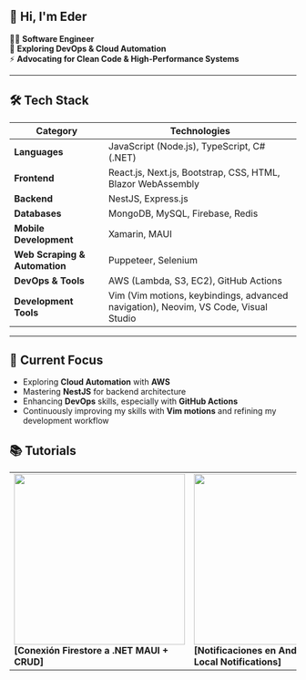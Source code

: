 ## 👋 Hi, I'm Eder  

👨‍💻 **Software Engineer**  
🚀 **Exploring DevOps & Cloud Automation**  
⚡ **Advocating for Clean Code & High-Performance Systems**  

---

## 🛠️ Tech Stack

| **Category**            | **Technologies**                                                                 |
|-------------------------|----------------------------------------------------------------------------------|
| **Languages**           | JavaScript (Node.js), TypeScript, C# (.NET)                                     |
| **Frontend**            | React.js, Next.js, Bootstrap, CSS, HTML, Blazor WebAssembly                     |
| **Backend**             | NestJS, Express.js                                                              |
| **Databases**           | MongoDB, MySQL, Firebase, Redis                                                 |
| **Mobile Development**  | Xamarin, MAUI                                                                   |
| **Web Scraping & Automation** | Puppeteer, Selenium                                                         |
| **DevOps & Tools**      | AWS (Lambda, S3, EC2), GitHub Actions                                           |
| **Development Tools**   | Vim (Vim motions, keybindings, advanced navigation), Neovim, VS Code, Visual Studio |

---

## 🚀 Current Focus  
- Exploring **Cloud Automation** with **AWS**  
- Mastering **NestJS** for backend architecture  
- Enhancing **DevOps** skills, especially with **GitHub Actions**
- Continuously improving my skills with **Vim motions** and refining my development workflow  

## 📚 Tutorials

<table>
  <tr>
    <td>
      <a href="https://www.youtube.com/watch?v=NrZZew3AR4s&t=541s&ab_channel=Eddyoe">
        <img src="https://img.youtube.com/vi/NrZZew3AR4s/maxresdefault.jpg" width="300"/>
      </a>
      <br/>
      <b>[Conexión Firestore a .NET MAUI + CRUD]</b>
    </td>
    <td>
      <a href="https://www.youtube.com/watch?v=bjuhFDIEe1c&t=402s&ab_channel=Eddyoe">
        <img src="https://img.youtube.com/vi/bjuhFDIEe1c/maxresdefault.jpg" width="300"/>
      </a>
      <br/>
      <b>[Notificaciones en Android 13.0 + Local Notifications]</b>
    </td>
  </tr>
</table>


<!--
**Ederjoel26/Ederjoel26** is a ✨ _special_ ✨ repository because its `README.md` (this file) appears on your GitHub profile.

Here are some ideas to get you started:

- 🔭 I’m currently working on ...
- 🌱 I’m currently learning ...
- 👯 I’m looking to collaborate on ...
- 🤔 I’m looking for help with ...
- 💬 Ask me about ...
- 📫 How to reach me: ...
- 😄 Pronouns: ...
- ⚡ Fun fact: ...
-->
